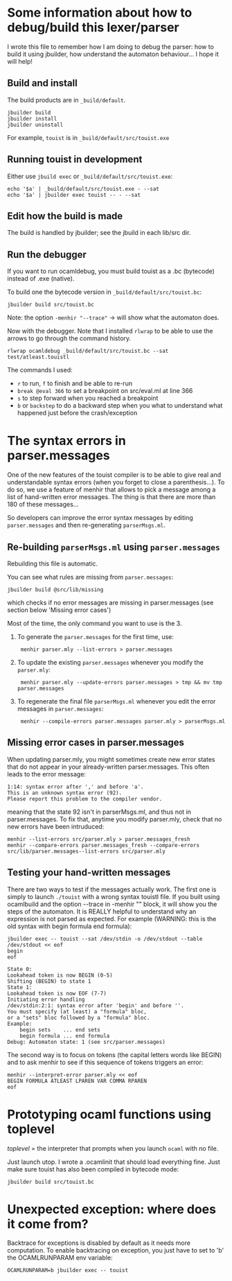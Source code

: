 Some information about how to debug/build this lexer/parser
===========================================================
I wrote this file to remember how I am doing to debug the parser: how to
build it using jbuilder, how understand the automaton behaviour... I hope
it will help!

## Build and install ##

The build products are in `_build/default`.

    jbuilder build
    jbuilder install
    jbuilder uninstall

For example, `touist` is in `_build/default/src/touist.exe`

## Running touist in development ##

Either use `jbuild exec` or `_build/default/src/touist.exe`:

    echo '$a' | _build/default/src/touist.exe - --sat
    echo '$a' | jbuilder exec touist -- - --sat


## Edit how the build is made ##
The build is handled by jbuilder; see the jbuild in each lib/src dir.

## Run the debugger ##

If you want to run ocamldebug, you must build touist as a .bc (bytecode)
instead of .exe (native).

To build one the bytecode version in `_build/default/src/touist.bc`:

    jbuilder build src/touist.bc

Note: the option `-menhir "--trace"` -> will show what the automaton does.

Now with the debugger. Note that I installed `rlwrap` to be able to use the
arrows to go through the command history.

    rlwrap ocamldebug _build/default/src/touist.bc --sat test/atleast.touistl

The commands I used:
- `r` to run, `f` to finish and be able to re-run
- `break @eval 366` to set a breakpoint on src/eval.ml at line 366
- `s` to step forward when you reached a breakpoint
- `b` or `backstep` to do a backward step when you what to understand what
  happened just before the crash/exception



The syntax errors in parser.messages
====================================
One of the new features of the touist compiler is to be able to give real
and understandable syntax errors (when you forget to close a parenthesis...).
To do so, we use a feature of menhir that allows to pick a message among a
list of hand-written error messages. The thing is that there are more than
180 of these messages...

So developers can improve the error syntax messages by editing
`parser.messages` and then re-generating `parserMsgs.ml`.


## Re-building `parserMsgs.ml` using `parser.messages` ##

Rebuilding this file is automatic.

You can see what rules are missing from `parser.messages`:

    jbuilder build @src/lib/missing

which checks if no error messages are missing in parser.messages
(see section below 'Missing error cases')

Most of the time, the only command you want to use is the 3.

1. To generate the `parser.messages` for the first time, use:

        menhir parser.mly --list-errors > parser.messages

2. To update the existing `parser.messages` whenever you modify the `parser.mly`:

        menhir parser.mly --update-errors parser.messages > tmp && mv tmp parser.messages

3. To regenerate the final file `parserMsgs.ml` whenever you edit the error
messages in `parser.messages`:

        menhir --compile-errors parser.messages parser.mly > parserMsgs.ml

## Missing error cases in parser.messages
When updating parser.mly, you might sometimes create new error states
that do not appear in your already-written parser.messages.
This often leads to the error message:
```
1:14: syntax error after ',' and before 'a'.
This is an unknown syntax error (92).
Please report this problem to the compiler vendor.
```
meaning that the state 92 isn't in parserMsgs.ml, and thus not in
parser.messages. To fix that, anytime you modify parser.mly, check that
no new errors have been intruduced:

```
menhir --list-errors src/parser.mly > parser.messages_fresh
menhir --compare-errors parser.messages_fresh --compare-errors src/lib/parser.messages--list-errors src/parser.mly
```

## Testing your hand-written messages ##
There are two ways to test if the messages actually work. The first one
is simply to launch `./touist` with a wrong syntax touistl file. If you built
using ocamlbuild and the option --trace in -menhir "" block, it will show you
the steps of the automaton. It is REALLY helpful to understand why an expression
is not parsed as expected. For example (WARNING: this is the old syntax with
begin formula end formula):

```
jbuilder exec -- touist --sat /dev/stdin -o /dev/stdout --table /dev/stdout << eof
begin
eof

State 0:
Lookahead token is now BEGIN (0-5)
Shifting (BEGIN) to state 1
State 1:
Lookahead token is now EOF (7-7)
Initiating error handling
/dev/stdin:2:1: syntax error after 'begin' and before ''.
You must specify (at least) a "formula" bloc,
or a "sets" bloc followed by a "formula" bloc.
Example:
    begin sets    ... end sets
    begin formula ... end formula
Debug: Automaton state: 1 (see src/parser.messages)
```

The second way is to focus on tokens (the capital letters words like BEGIN)
and to ask menhir to see if this sequence of tokens triggers an error:

```
menhir --interpret-error parser.mly << eof
BEGIN FORMULA ATLEAST LPAREN VAR COMMA RPAREN
eof
```


Prototyping ocaml functions using toplevel
==========================================
*toplevel* = the interpreter that prompts when you launch `ocaml` with no file.

Just launch utop. I wrote a .ocamlinit that should load everything fine.
Just make sure touist has also been compiled in bytecode mode:

    jbuilder build src/touist.bc

Unexpected exception: where does it come from?
=============================================
Backtrace for exceptions is disabled by default as it needs more computation.
To enable backtracing on exception, you just have to set to 'b' the
OCAMLRUNPARAM env variable:

    OCAMLRUNPARAM=b jbuilder exec -- touist
